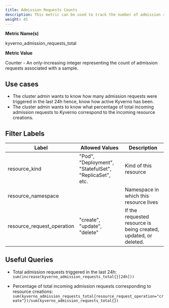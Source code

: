 ```yaml
---
title: Admission Requests Counts
description: This metric can be used to track the number of admission requests which were triggered as a part of Kyverno.
weight: 45
---
```


**Metric Name(s)**

kyverno_admission_requests_total

**Metric Value**

Counter - An only-increasing integer representing the count of admission requests associated with a sample.

## Use cases

* The cluster admin wants to know how many admission requests were triggered in the last 24h hence, know how active Kyverno has been.
* The cluster admin wants to know what percentage of total incoming admission requests to Kyverno correspond to the incoming resource creations.

## Filter Labels

| Label                        | Allowed Values                                         | Description                                                                       |
| ---------------------------- | ------------------------------------------------------ | --------------------------------------------------------------------------------- |
| resource\_kind               | "Pod", "Deployment", "StatefulSet", "ReplicaSet", etc. | Kind of this resource                                                             |
| resource\_namespace          |                                                        | Namespace in which this resource lives                                              |
| resource\_request\_operation | "create", "update", "delete"                           | If the requested resource is being created, updated, or deleted.                   |

## Useful Queries

* Total admission requests triggered in the last 24h:<br> 
`sum(increase(kyverno_admission_requests_total{}[24h]))`

* Percentage of total incoming admission requests corresponding to resource creations:<br>
`sum(kyverno_admission_requests_total{resource_request_operation="create"})/sum(kyverno_admission_requests_total{})`